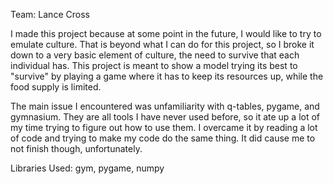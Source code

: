 Team: Lance Cross

I made this project because at some point in the future, I would like to try to emulate culture. That is beyond what I can do for this project, so I broke it down to a very basic element of culture, the need to survive that each individual has. This project is meant to show a model trying its best to "survive" by playing a game where it has to keep its resources up, while the food supply is limited.

The main issue I encountered was unfamiliarity with q-tables, pygame, and gymnasium. They are all tools I have never used before, so it ate up a lot of my time trying to figure out how to use them. I overcame it by reading a lot of code and trying to make my code do the same thing. It did cause me to not finish though, unfortunately.

Libraries Used: gym, pygame, numpy